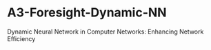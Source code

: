 # A3-Foresight-Dynamic-NN
Dynamic Neural Network in Computer Networks: Enhancing Network Efficiency

